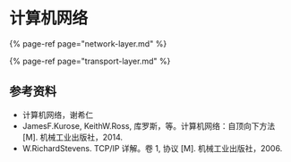 # 计算机网络



{% page-ref page="network-layer.md" %}

{% page-ref page="transport-layer.md" %}

## 参考资料

* 计算机网络，谢希仁
* JamesF.Kurose, KeithW.Ross, 库罗斯，等。计算机网络：自顶向下方法 \[M\]. 机械工业出版社，2014.
* W.RichardStevens. TCP/IP 详解。卷 1, 协议 \[M\]. 机械工业出版社，2006.



